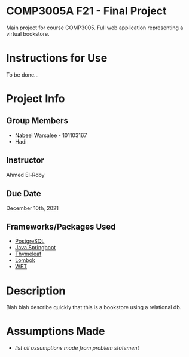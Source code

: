 # COMP3005A F21 - Final Project
Main project for course COMP3005. Full web application representing a virtual bookstore.

# Instructions for Use
To be done...
# Project Info
## Group Members
- Nabeel Warsalee - 101103167
- Hadi

## Instructor
Ahmed El-Roby

## Due Date
December 10th, 2021

## Frameworks/Packages Used
- [PostgreSQL](https://www.postgresql.org)
- [Java Springboot](https://spring.io/projects/spring-boot)
- [Thymeleaf](https://www.thymeleaf.org/doc/articles/springmvcaccessdata.html)
- [Lombok](https://projectlombok.org/features/all)
- [WET](https://wet-boew.github.io/wet-boew-styleguide/index-en.html)

# Description
Blah blah describe quickly that this is a bookstore using a relational db.

# Assumptions Made
* *list all assumptions made from problem statement*